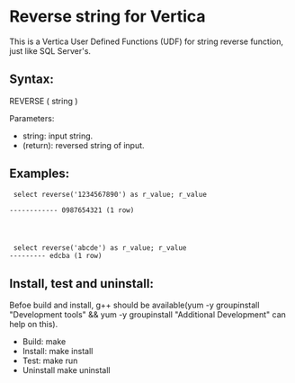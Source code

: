 <html lang="zn_CN"> <head> <meta charset='utf-8'> <title>Reverse string for Vertica</title> </head> <body>

Reverse string for Vertica
==========
This is a Vertica User Defined Functions (UDF) for string reverse function, just like SQL Server's.

Syntax:
----------

REVERSE ( string )

Parameters:

 * string: input string.
 * (return): reversed string of input. 

Examples:
----------

<code><pre>
	select reverse('1234567890') as r_value;
	  r_value   
	------------
	 0987654321
	(1 row)
	
</code></pre>
<code><pre>
	select reverse('abcde') as r_value;
	 r_value 
	---------
	 edcba
	(1 row)
</code></pre>


Install, test and uninstall:
----------
Befoe build and install, g++ should be available(yum -y groupinstall "Development tools" && yum -y groupinstall "Additional Development" can help on this).

 * Build: make
 * Install: make install
 * Test: make run
 * Uninstall make uninstall

</body> </html>



